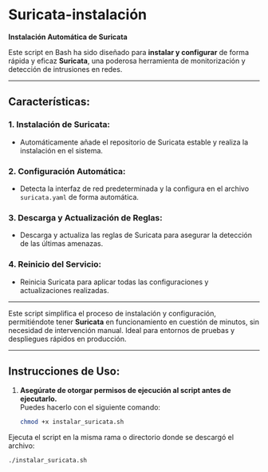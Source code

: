 # **Suricata-instalación**

**Instalación Automática de Suricata**

Este script en Bash ha sido diseñado para **instalar y configurar** de forma rápida y eficaz **Suricata**, una poderosa herramienta de monitorización y detección de intrusiones en redes.

---

## **Características**:

### **1. Instalación de Suricata:**
- Automáticamente añade el repositorio de Suricata estable y realiza la instalación en el sistema.

### **2. Configuración Automática:**
- Detecta la interfaz de red predeterminada y la configura en el archivo `suricata.yaml` de forma automática.

### **3. Descarga y Actualización de Reglas:**
- Descarga y actualiza las reglas de Suricata para asegurar la detección de las últimas amenazas.

### **4. Reinicio del Servicio:**
- Reinicia Suricata para aplicar todas las configuraciones y actualizaciones realizadas.

---

Este script simplifica el proceso de instalación y configuración, permitiéndote tener **Suricata** en funcionamiento en cuestión de minutos, sin necesidad de intervención manual. Ideal para entornos de pruebas y despliegues rápidos en producción.

---

## **Instrucciones de Uso**:

1. **Asegúrate de otorgar permisos de ejecución al script antes de ejecutarlo.**  
   Puedes hacerlo con el siguiente comando:

   ```bash
   chmod +x instalar_suricata.sh

Ejecuta el script en la misma rama o directorio donde se descargó el archivo:
   ```bash
  ./instalar_suricata.sh
